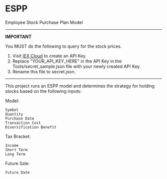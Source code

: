 # ESPP
Employee Stock Purchase Plan Model

-----------------------------------------------------------------
**IMPORTANT**

You MUST do the following to query for the stock prices.

1. Visit [IEX Cloud](iexcloud.io) to create an API Key.
2. Replace "YOUR_API_KEY_HERE" in the API Key in the Tools/secret_sample.json file with your newly created API Key.
3. Rename this file to secret.json.

-----------------------------------------------------------------
This project runs an ESPP model and determines the strategy for holding stocks based on the following inputs:

Model:

    Symbol
    Quantity
    Purchase Date
    Transaction Cost
    Diversification Benefit

Tax Bracket:

    Income
    Short Term
    Long Term
    
Future Sale:

    Future Date
